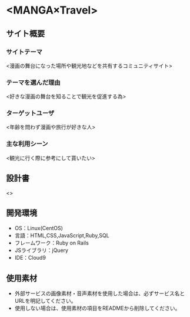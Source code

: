 # <MANGA×Travel>

## サイト概要
### サイトテーマ
<漫画の舞台になった場所や観光地などを共有するコミュニティサイト>

### テーマを選んだ理由
<好きな漫画の舞台を知ることで観光を促進する為>

### ターゲットユーザ
<年齢を問わず漫画や旅行が好きな人>

### 主な利用シーン
<観光に行く際に参考にして貰いたい>

## 設計書
<>

## 開発環境
- OS：Linux(CentOS)
- 言語：HTML,CSS,JavaScript,Ruby,SQL
- フレームワーク：Ruby on Rails
- JSライブラリ：jQuery
- IDE：Cloud9

## 使用素材
- 外部サービスの画像素材・音声素材を使用した場合は、必ずサービス名とURLを明記してください。
- 使用しない場合は、使用素材の項目をREADMEから削除してください。